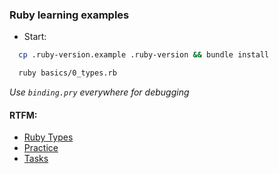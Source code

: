 ### Ruby learning examples

- Start:

```bash
  cp .ruby-version.example .ruby-version && bundle install

  ruby basics/0_types.rb
```

_Use `binding.pry` everywhere for debugging_


#### RTFM:
- [Ruby Types](https://ru.wikibooks.org/wiki/Ruby/Базовые_типы_данных)
- [Practice](https://ru.wikibooks.org/wiki/Ruby/Практикум)
- [Tasks](https://ru.wikibooks.org/wiki/Ruby/Задачник)

